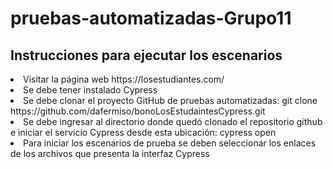# pruebas-automatizadas-Grupo11

<h2>Instrucciones para ejecutar los escenarios</h2>
<lu>
  <li>Visitar la página web https://losestudiantes.com/</li>
  <li>Se debe tener instalado Cypress</li>
  <li>Se debe clonar el proyecto GitHub de pruebas automatizadas: git clone https://github.com/dafermiso/bonoLosEstudaintesCypress.git</li>
  <li>Se debe ingresar al directorio donde quedó clonado el repositorio github e iniciar el servicio Cypress desde esta ubicación: cypress open
  <li>Para iniciar los escenarios de prueba se deben seleccionar los enlaces de los archivos que presenta la interfaz Cypress</li>
</lu>
